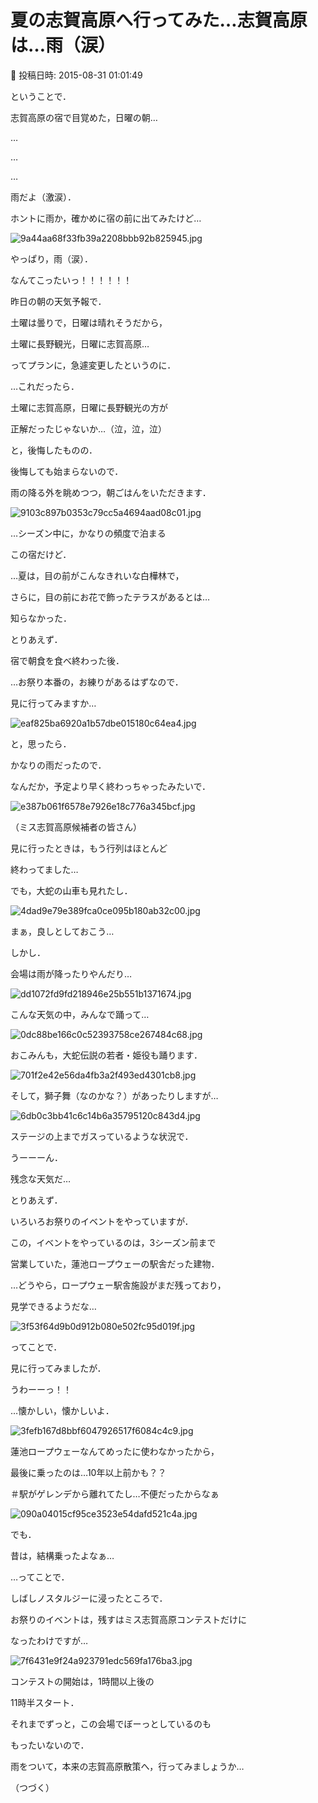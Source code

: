 # 夏の志賀高原へ行ってみた…志賀高原は…雨（涙）

📅 投稿日時: 2015-08-31 01:01:49

ということで．


志賀高原の宿で目覚めた，日曜の朝…


…


…


…


雨だよ（激涙）．





ホントに雨か，確かめに宿の前に出てみたけど…




![9a44aa68f33fb39a2208bbb92b825945.jpg](images/9a44aa68f33fb39a2208bbb92b825945.jpg)




やっぱり，雨（涙）．





なんてこったいっ！！！！！！





昨日の朝の天気予報で．


土曜は曇りで，日曜は晴れそうだから，


土曜に長野観光，日曜に志賀高原…


ってプランに，急遽変更したというのに．





…これだったら．


土曜に志賀高原，日曜に長野観光の方が


正解だったじゃないか…（泣，泣，泣）





と，後悔したものの．


後悔しても始まらないので．


雨の降る外を眺めつつ，朝ごはんをいただきます．




![9103c897b0353c79cc5a4694aad08c01.jpg](images/9103c897b0353c79cc5a4694aad08c01.jpg)




…シーズン中に，かなりの頻度で泊まる


この宿だけど．


…夏は，目の前がこんなきれいな白樺林で，


さらに，目の前にお花で飾ったテラスがあるとは…


知らなかった．





とりあえず．


宿で朝食を食べ終わった後．


…お祭り本番の，お練りがあるはずなので．


見に行ってみますか…




![eaf825ba6920a1b57dbe015180c64ea4.jpg](images/eaf825ba6920a1b57dbe015180c64ea4.jpg)




と，思ったら．


かなりの雨だったので．


なんだか，予定より早く終わっちゃったみたいで．




![e387b061f6578e7926e18c776a345bcf.jpg](images/e387b061f6578e7926e18c776a345bcf.jpg)




（ミス志賀高原候補者の皆さん）


見に行ったときは，もう行列はほとんど


終わってました…





でも，大蛇の山車も見れたし．




![4dad9e79e389fca0ce095b180ab32c00.jpg](images/4dad9e79e389fca0ce095b180ab32c00.jpg)




まぁ，良しとしておこう…





しかし．


会場は雨が降ったりやんだり…




![dd1072fd9fd218946e25b551b1371674.jpg](images/dd1072fd9fd218946e25b551b1371674.jpg)




こんな天気の中，みんなで踊って…




![0dc88be166c0c52393758ce267484c68.jpg](images/0dc88be166c0c52393758ce267484c68.jpg)




おこみんも，大蛇伝説の若者・姫役も踊ります．




![701f2e42e56da4fb3a2f493ed4301cb8.jpg](images/701f2e42e56da4fb3a2f493ed4301cb8.jpg)




そして，獅子舞（なのかな？）があったりしますが…




![6db0c3bb41c6c14b6a35795120c843d4.jpg](images/6db0c3bb41c6c14b6a35795120c843d4.jpg)




ステージの上までガスっているような状況で．


うーーーん．


残念な天気だ…





とりあえず．


いろいろお祭りのイベントをやっていますが．





この，イベントをやっているのは，3シーズン前まで


営業していた，蓮池ロープウェーの駅舎だった建物．


…どうやら，ロープウェー駅舎施設がまだ残っており，


見学できるようだな…




![3f53f64d9b0d912b080e502fc95d019f.jpg](images/3f53f64d9b0d912b080e502fc95d019f.jpg)







ってことで．


見に行ってみましたが．





うわーーっ！！


…懐かしい，懐かしいよ．




![3fefb167d8bbf6047926517f6084c4c9.jpg](images/3fefb167d8bbf6047926517f6084c4c9.jpg)




蓮池ロープウェーなんてめったに使わなかったから，


最後に乗ったのは…10年以上前かも？？


＃駅がゲレンデから離れてたし…不便だったからなぁ




![090a04015cf95ce3523e54dafd521c4a.jpg](images/090a04015cf95ce3523e54dafd521c4a.jpg)




でも．


昔は，結構乗ったよなぁ…





…ってことで．


しばしノスタルジーに浸ったところで．


お祭りのイベントは，残すはミス志賀高原コンテストだけに


なったわけですが…




![7f6431e9f24a923791edc569fa176ba3.jpg](images/7f6431e9f24a923791edc569fa176ba3.jpg)




コンテストの開始は，1時間以上後の


11時半スタート．


それまでずっと，この会場でぼーっとしているのも


もったいないので．


雨をついて，本来の志賀高原散策へ，行ってみましょうか…





（つづく）
